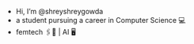  - Hi, I’m @shreyshreygowda
 - a student pursuing a career in Computer Science 💻
 - femtech 🖇📌 | AI 🖥
